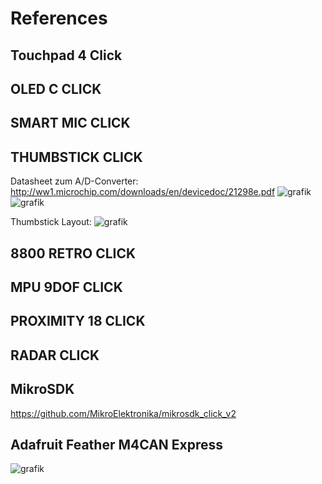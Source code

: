 # References


## Touchpad 4 Click

## OLED C CLICK

## SMART MIC CLICK

## THUMBSTICK CLICK
Datasheet zum A/D-Converter: http://ww1.microchip.com/downloads/en/devicedoc/21298e.pdf
![grafik](https://github.com/VectorInformatik/clickboard-examples/assets/136338757/0f322c96-dc77-45bc-84b7-314389b9e4e5)
![grafik](https://github.com/VectorInformatik/clickboard-examples/assets/136338757/a62aaf96-48f6-445b-9fe0-92962d6ceb10)

Thumbstick Layout:
![grafik](https://github.com/VectorInformatik/clickboard-examples/assets/136338757/7353b62a-c660-4fb1-bcbb-728389c9526b)


## 8800 RETRO CLICK

## MPU 9DOF CLICK

## PROXIMITY 18 CLICK

## RADAR CLICK

## MikroSDK
https://github.com/MikroElektronika/mikrosdk_click_v2

## Adafruit Feather M4CAN Express 

![grafik](https://github.com/VectorInformatik/clickboard-examples/assets/136338757/4107adeb-8cf2-4803-934a-0be1f3d37a52)
